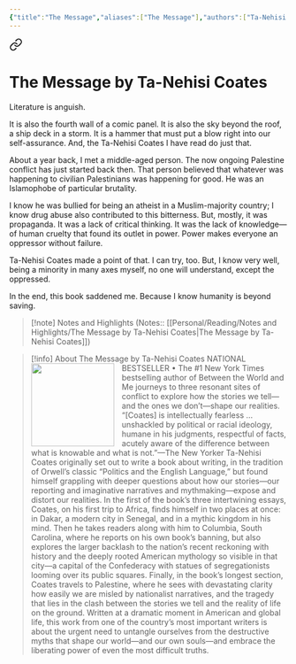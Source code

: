 ```yaml
---
{"title":"The Message","aliases":["The Message"],"authors":["Ta-Nehisi Coates"],"publisher":"Random House","publish":"2024-10-08","pages":241,"isbn10":"","isbn13":"9798217014248","rating":"5","reviewed":false,"cover":"https://books.google.com/books/publisher/content/images/frontcover/vXEFEQAAQBAJ?fife=w600-h900&source=gbs_api","read_count":"1","tags":["book","Social","Science"],"log":[{"status":"Read","timestamp":"2024-12-05T23:48:35+06:00"},{"status":"In Progress","timestamp":"2024-11-09T13:02:54+06:00"},{"status":"To Read","timestamp":"2024-10-23T16:47:56+06:00"}],"created":"2024-10-23T16:47:56+06:00","updated":"2024-12-06T00:08:19+06:00","status":"Read","dg-publish":true,"dg-note-icon":2,"dg-path":"Reading/Books/Read/The Message by Ta-Nehisi Coates.md","permalink":"/reading/books/read/the-message-by-ta-nehisi-coates/","dgPassFrontmatter":true,"noteIcon":2}
---
```



<div class="transclusion internal-embed is-loaded"><a class="markdown-embed-link" href="/reading/notes-and-highlights/the-message-by-ta-nehisi-coates/#3c17a9" aria-label="Open link"><svg xmlns="http://www.w3.org/2000/svg" width="24" height="24" viewBox="0 0 24 24" fill="none" stroke="currentColor" stroke-width="2" stroke-linecap="round" stroke-linejoin="round" class="svg-icon lucide-link"><path d="M10 13a5 5 0 0 0 7.54.54l3-3a5 5 0 0 0-7.07-7.07l-1.72 1.71"></path><path d="M14 11a5 5 0 0 0-7.54-.54l-3 3a5 5 0 0 0 7.07 7.07l1.71-1.71"></path></svg></a><div class="markdown-embed">

<div class="markdown-embed-title">

# The Message by Ta-Nehisi Coates

</div>


Literature is anguish. 

</div></div>


It is also the fourth wall of a comic panel. It is also the sky beyond the roof, a ship deck in a storm. It is a hammer that must put a blow right into our self-assurance. And, the Ta-Nehisi Coates I have read do just that.

About a year back, I met a middle-aged person. The now ongoing Palestine conflict has just started back then. That person believed that whatever was happening to civilian Palestinians was happening for good. He was an Islamophobe of particular brutality.

I know he was bullied for being an atheist in a Muslim-majority country; I know drug abuse also contributed to this bitterness. But, mostly, it was propaganda. It was a lack of critical thinking. It was the lack of knowledge— of human cruelty that found its outlet in power. Power makes everyone an oppressor without failure.

Ta-Nehisi Coates made a point of that. I can try, too. But, I know very well, being a minority in many axes myself, no one will understand, except the oppressed.

In the end, this book saddened me. Because I know humanity is beyond saving.

> [!note] Notes and Highlights
> (Notes:: [[Personal/Reading/Notes and Highlights/The Message by Ta-Nehisi Coates\|The Message by Ta-Nehisi Coates]])


> [!info] About The Message by Ta-Nehisi Coates
> <img src="https://books.google.com/books/publisher/content/images/frontcover/vXEFEQAAQBAJ?fife=w600-h900&source=gbs_api" style="float: left; width: 150px; height: auto; margin-right: 1em;" /> NATIONAL BESTSELLER • The #1 New York Times bestselling author of Between the World and Me journeys to three resonant sites of conflict to explore how the stories we tell—and the ones we don’t—shape our realities. “[Coates] is intellectually fearless … unshackled by political or racial ideology, humane in his judgments, respectful of facts, acutely aware of the difference between what is knowable and what is not.”—The New Yorker Ta-Nehisi Coates originally set out to write a book about writing, in the tradition of Orwell’s classic “Politics and the English Language,” but found himself grappling with deeper questions about how our stories—our reporting and imaginative narratives and mythmaking—expose and distort our realities. In the first of the book’s three intertwining essays, Coates, on his first trip to Africa, finds himself in two places at once: in Dakar, a modern city in Senegal, and in a mythic kingdom in his mind. Then he takes readers along with him to Columbia, South Carolina, where he reports on his own book’s banning, but also explores the larger backlash to the nation’s recent reckoning with history and the deeply rooted American mythology so visible in that city—a capital of the Confederacy with statues of segregationists looming over its public squares. Finally, in the book’s longest section, Coates travels to Palestine, where he sees with devastating clarity how easily we are misled by nationalist narratives, and the tragedy that lies in the clash between the stories we tell and the reality of life on the ground. Written at a dramatic moment in American and global life, this work from one of the country’s most important writers is about the urgent need to untangle ourselves from the destructive myths that shape our world—and our own souls—and embrace the liberating power of even the most difficult truths.